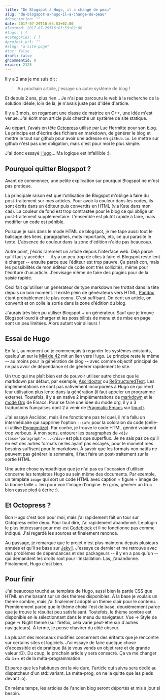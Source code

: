 ```yaml
---
title: "De Blogspot à Hugo, il a changé de peau"
slug: "de-blogspot-a-hugo-il-a-change-de-peau"
#description: ""
date: 2017-07-29T16:03:53+02:00
#lastmod: 2017-07-29T16:03:53+02:00
#tags: [ ]
#categories: [ ]
#project_url: ""
#slug: "a-site-page"
#toc: false
draft: false
ghcommentid: 0
expire: 2128
---
```


Il y a 2 ans je me suis dit :

> Au prochain article, j'essaye un autre système de blog !

Et depuis 2 ans, plus rien... Je n'ai pas parcouru le web à la recherche de la solution idéale, loin de là, je n'avais juste pas d'idée d'article.

Il y a 3 mois, en regardant une classe de matrice en C++, une idée m'est venue. J'ai écrit mon article puis cherché un système de site statique.

Au départ, j'avais en tête [Octopress][octopress] utilisé par Luc Hermitte pour son [blog][lmghs_blog]. Le principe est d'écrire des fichiers en markdown, de générer le blog et mettre le tout sur github pour avoir une adresse en `github.io`. Le mettre sur github n'est pas une obligation, mais c'est pour moi le plus simple.

J'ai donc essayé [Hugo][hugo]... Ma logique est infaillible :).

## Pourquoi quitter Blogspot ?

Avant de commencer, une petite explication sur pourquoi Blogspot ne m'est pas pratique.

La principale raison est que l'utilisation de Blogspot m'oblige à faire du post-traitement sur mes articles. Pour avoir la couleur dans les codes, ils sont écrits dans un éditeur puis convertits en HTML (via Kate dans mon cas). La couleur de fond est trop contrastée pour le blog ce qui oblige un post-traitement supplémentaire. L'ensemble est plutôt rapide à faire, mais modifier un code est pénible.

Puisque je suis dans le mode HTML de blogspot, je me tape aussi tout le balisage des liens, paragraphes, mots importants, etc, ce qui parasite le texte. L'absence de couleur dans la zone d'édition n'aide pas beaucoup.

Autre point, j'écris rarement un article depuis l'interface web. Déjà parce qu'il faut y accéder -- il y a un peu trop de clics à faire et Blogspot reste lent à charger -- ensuite parce que l'éditeur est trop pauvre. Ça paraît con, mais les possibilités de mon éditeur de code sont très sollicités, même pour l'écriture d'un article. J'envisage même de faire des plugins pour de la saisie rapide.

Ceci fait qu'utiliser un générateur de type markdown me trottait dans la tête depuis un bon moment. Il existe plein de générateurs vers HTML, [Pandoc][pandoc] étant probablement le plus connu. C'est suffisant. On écrit un article, on convertit et on colle la sortie dans la zone d'édition du blog.

J'aurais très bien pu utiliser Blogspot + un générateur. Sauf que je trouve Blogspot lourd à charger et les possibilités de menu et de mise en page sont un peu limitées. Alors autant voir ailleurs !

## Essai de Hugo

En fait, au moment où je commençais à regarder les systèmes existants, quelqu'un sur le [MM de 42][mm42] mit un lien vers Hugo. Le principe reste le même -- au moins pour la génération de blog -- avec comme objectif principal de ne pas avoir de dépendance et de générer rapidement le site.

Un truc qui me plaît bien est de pouvoir utiliser autre chose que le markdown par défaut, par exemple, [Asciidoctor][asciidoc] ou [ReStructuredText][reST]. Les implémentations ne sont pas nativement incorporées à Hugo ce qui rend leur utilisation plus lente dans la génération (il faut appeler un programme externe). Toutefois, il y a en native 2 implémentaitons de [markdown][hugo_content_format] et le [mode Org][org] de Emacs. Pour se faire une idée du mode org, il y a 3 traductions françaises dont 2 à venir de [Pragmatic Emacs](pragmatic_emacs) sur [linuxfr](linuxfr_org).

J'ai essayé Asciidoc, mais il ne fonctionne pas tel quel, il m'a fallu un intermédiaire qui supprime l'option `--safe` pour la coloraion du code (celle-ci utilise [Pygmentize](pygmentize)). Par contre, je trouve le code HTML généré vraiment trop verbeux. À mon sens, entourer les paragraphes de `<div class="paragraph">...</div>` est plus que superflux. Je ne sais pas ce qu'il en est des autres formats ne les ayant pas essayés, pour le moment mes besoins suffisent pour le markdown. À savoir que les formats non natifs ne peuvent pas générer le sommaire, il faut faire un post-traitement sur la sortie HTML.

Une autre chose sympathique que je n'ai pas eu l'occasion d'utiliser concerne les templates Hugo au sein même des documents. Par exemple, un template `image` qui sort un code HTML avec caption + figure + image de la bonne taille + lien pour voir l'image d'origine. En gros, générer un truc bien casse pied à écrire :).

## Et Octopress ?

Bon Hugo c'est bon pour moi, mais j'ai rapidement fait un tour sur Octopress entre deux. Pour tout dire, j'ai rapidement abandonné. Le plugin le plus intéressant pour moi est [Codeblock][octopress_codeblock] et il ne fonctionne pas comme indiqué. J'ai regardé les sources et finalement renoncé.

Au passage, je remarque que le projet n'est plus maintenu depuis plusieurs années et qu'il se base sur [Jekyll](jekyll). J'essaye ce dernier et me retrouve avec des problèmes de dépendances et des packageurs -- il y en a pas qu'un -- qui demandent les droits root pour l'installation. Las, j'abandonne. Finalement, Hugo c'est bien.

## Pour finir

J'ai beaucoup touché au template de Hugo, aussi bien la partie CSS que HTML en me basant sur un des thèmes disponibles. À la base je voulais un thème sombre, mais j'ai finalement adopté un thème clair pour le contenu. Premièrement parce que le thème choisi l'est de base, deuxièmement parce que je trouve le résultat peu satisfaisant. Toutefois, le thème sombre est disponible en le sélectionnant dans le menu du navigateur: Vue -> Style de page -> Night theme (sur firefox, cela varie peut-être sur d'autres navigateurs). À terme, je pense chavirer du côté obscur.

La plupart des morceaux modifiés concernent des éritants que je rencontre sur certains sites et logiciels. J'ai essayé de faire quelque chose d'accessible et de pratique (là je vous vends un objet rare et de grande valeur :D). Du coup, le prochain article y sera consacré. Ça va me changer du c++ et de la méta-programmation.

Et parce que les habitudes ont la vie dure, l'article qui suivra sera dédié au dispatcheur d'un std::variant. La méta-prog, on ne la quitte que les pieds devant :o).

En même temps, les articles de l'ancien blog seront déportés et mis à jour si besoin.


[octopress]:http://octopress.org/
[hugo]:https://github.com/gohugoio/hugo
[pandoc]:http://pandoc.org/
[lmghs_blog]:http://luchermitte.github.io/
[mm42]:https://openclassrooms.com/forum/sujet/groupe-communautaire-groupe-42
[reST]:http://docutils.sourceforge.net/rst.html
[asciidoc]:http://asciidoc.org/
[org]:http://orgmode.org/
[hugo_content_format]:https://gohugo.io/content-management/formats/
[linuxfr_org]:https://linuxfr.org/tags/orgmode/public
[pragmatic_emacs]:http://pragmaticemacs.com/
[pygmentize]:http://pygments.org/
[octopress_codeblock]:http://octopress.org/docs/plugins/codeblock/
[jekyll]:https://jekyllrb.com/
